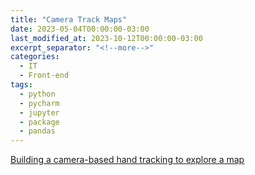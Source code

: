 ```yaml
---
title: "Camera Track Maps"
date: 2023-05-04T00:00:00-03:00
last_modified_at: 2023-10-12T00:00:00-03:00
excerpt_separator: "<!--more-->"
categories:
  - IT
  - Front-end
tags:
  - python
  - pycharm
  - jupyter
  - package
  - pandas
---
```


[Building a camera-based hand tracking to explore a map](https://www.linkedin.com/posts/romanemig_3d-augmentedreality-mixedreality-ugcPost-7102190399334567936-g45T/?utm_source=share&utm_medium=member_desktop)
